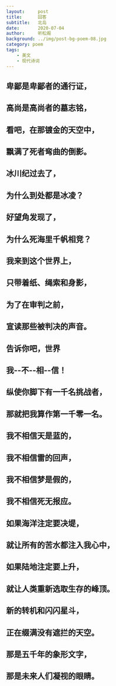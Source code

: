 ```yaml
---
layout:     post
title:      回答
subtitle:   北岛
date:       2020-07-04
author:     听松阁
background: ../img/post-bg-poem-08.jpg
category: poem
tags:
    - 美文
    - 现代诗词
---
```


## 卑鄙是卑鄙者的通行证，

## 高尚是高尚者的墓志铭，

## 看吧，在那镀金的天空中，

## 飘满了死者弯曲的倒影。

## 冰川纪过去了，

## 为什么到处都是冰凌？

## 好望角发现了，

## 为什么死海里千帆相竞？

## 我来到这个世界上，

## 只带着纸、绳索和身影，

## 为了在审判之前，

## 宣读那些被判决的声音。

## 告诉你吧，世界

## 我--不--相--信！

## 纵使你脚下有一千名挑战者，

## 那就把我算作第一千零一名。

## 我不相信天是蓝的，

## 我不相信雷的回声，

## 我不相信梦是假的，

## 我不相信死无报应。

## 如果海洋注定要决堤，

## 就让所有的苦水都注入我心中，

## 如果陆地注定要上升，

## 就让人类重新选取生存的峰顶。

## 新的转机和闪闪星斗，

## 正在缀满没有遮拦的天空。

## 那是五千年的象形文字，

## 那是未来人们凝视的眼睛。
